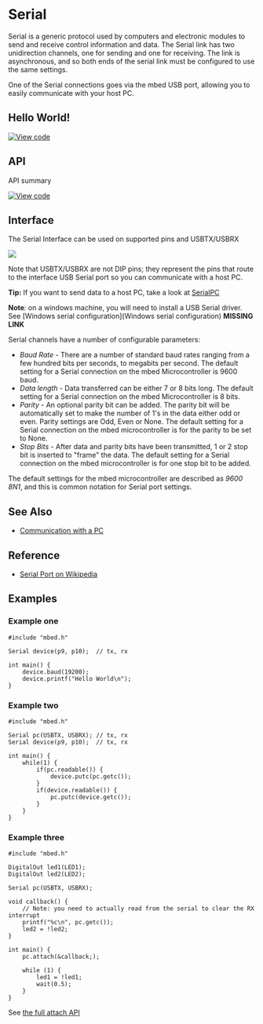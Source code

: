 # Serial

Serial is a generic protocol used by computers and electronic modules to send and receive control information and data. The Serial link has two unidirection channels, one for sending and one for receiving. The link is asynchronous, and so both ends of the serial link must be configured to use the same settings.

One of the Serial connections goes via the mbed USB port, allowing you to easily communicate with your host PC.

## Hello World!

[![View code](https://www.mbed.com/embed/?url=https://developer.mbed.org/users/mbed_official/code/Serial_HelloWorld_Mbed/)](https://developer.mbed.org/users/mbed_official/code/Serial_HelloWorld_Mbed/file/879aa9d0247b/main.cpp) 

## API

API summary

[![View code](https://www.mbed.com/embed/?type=library)](https://developer.mbed.org/users/mbed_official/code/mbed/docs/tip/classmbed_1_1Serial.html) 

## Interface

The Serial Interface can be used on supported pins and USBTX/USBRX

<span class="images">![](../Images/pin_out.png)</span>
  
Note that USBTX/USBRX are not DIP pins; they represent the pins that route to the interface USB Serial port so you can communicate with a host PC.

<span class="tips">**Tip:** If you want to send data to a host PC, take a look at [SerialPC](Serial.md) </span>

<span class="notes">**Note**: on a windows machine, you will need to install a USB Serial driver. See [Windows serial configuration](Windows serial configuration) **MISSING LINK** </span>

Serial channels have a number of configurable parameters:

  * _Baud Rate_ - There are a number of standard baud rates ranging from a few hundred bits per seconds, to megabits per second. The default setting for a Serial connection on the mbed Microcontroller is 9600 baud.
  * _Data length_ - Data transferred can be either 7 or 8 bits long. The default setting for a Serial connection on the mbed Microcontroller is 8 bits.
  * _Parity_ - An optional parity bit can be added. The parity bit will be automatically set to make the number of 1's in the data either odd or even. Parity settings are Odd, Even or None. The default setting for a Serial connection on the mbed microcontroller is for the parity to be set to None.
  * _Stop Bits_ - After data and parity bits have been transmitted, 1 or 2 stop bit is inserted to "frame" the data. The default setting for a Serial connection on the mbed microcontroller is for one stop bit to be added.

The default settings for the mbed microcontroller are described as _9600 8N1_, and this is common notation for Serial port settings.

## See Also

  * [Communication with a PC](Serial.md)

## Reference

  * [Serial Port on Wikipedia](http://en.wikipedia.org/wiki/Serial_port)

## Examples

### Example one

```
#include "mbed.h"

Serial device(p9, p10);  // tx, rx

int main() {
    device.baud(19200);
    device.printf("Hello World\n");
}
```
### Example two

```
#include "mbed.h"

Serial pc(USBTX, USBRX); // tx, rx
Serial device(p9, p10);  // tx, rx

int main() {
    while(1) {
        if(pc.readable()) {
            device.putc(pc.getc());
        }
        if(device.readable()) {
            pc.putc(device.getc());
        }
    }
}
```

### Example three

```
#include "mbed.h"

DigitalOut led1(LED1);
DigitalOut led2(LED2);

Serial pc(USBTX, USBRX);

void callback() {
    // Note: you need to actually read from the serial to clear the RX interrupt
    printf("%c\n", pc.getc());
    led2 = !led2;
}

int main() {
    pc.attach(&callback;);
    
    while (1) {
        led1 = !led1;
        wait(0.5);
    }
}
```

See [the full attach API](http://mbed.org/projects/libraries/api/mbed/trunk/Serial#Serial.attach)
